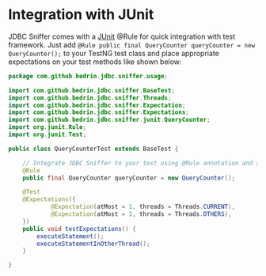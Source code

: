 Integration with JUnit
====

JDBC Sniffer comes with a [JUnit](http://junit.org/) @Rule for quick integration with test framework. Just add `@Rule public final QueryCounter queryCounter = new QueryCounter();` to your TestNG test class and place appropriate expectations on your test methods like shown below:

```java
package com.github.bedrin.jdbc.sniffer.usage;

import com.github.bedrin.jdbc.sniffer.BaseTest;
import com.github.bedrin.jdbc.sniffer.Threads;
import com.github.bedrin.jdbc.sniffer.Expectation;
import com.github.bedrin.jdbc.sniffer.Expectations;
import com.github.bedrin.jdbc.sniffer.junit.QueryCounter;
import org.junit.Rule;
import org.junit.Test;

public class QueryCounterTest extends BaseTest {

    // Integrate JDBC Sniffer to your test using @Rule annotation and a QueryCounter field
    @Rule
    public final QueryCounter queryCounter = new QueryCounter();

    @Test
    @Expectations({
            @Expectation(atMost = 1, threads = Threads.CURRENT),
            @Expectation(atMost = 1, threads = Threads.OTHERS),
    })
    public void testExpectations() {
        executeStatement();
        executeStatementInOtherThread();
    }

}
```